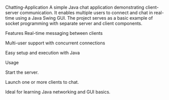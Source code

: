 Chatting-Application
A simple Java chat application demonstrating client-server communication. It enables multiple users to connect and chat in real-time using a Java Swing GUI. The project serves as a basic example of socket programming with separate server and client components.

Features
Real-time messaging between clients

Multi-user support with concurrent connections

Easy setup and execution with Java

Usage

Start the server.

Launch one or more clients to chat.

Ideal for learning Java networking and GUI basics.
